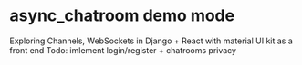 # async_chatroom demo mode

Exploring Channels, WebSockets in Django + React with material UI kit as a front end
Todo: imlement login/register + chatrooms privacy
